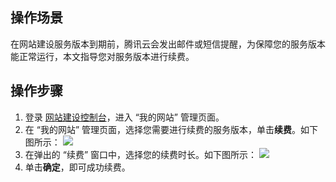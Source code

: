 ## 操作场景
在网站建设服务版本到期前，腾讯云会发出邮件或短信提醒，为保障您的服务版本能正常运行，本文指导您对服务版本进行续费。

## 操作步骤
1. 登录 [网站建设控制台](https://console.cloud.tencent.com/wds)，进入 “我的网站” 管理页面。
2. 在 “我的网站” 管理页面，选择您需要进行续费的服务版本，单击**续费**。如下图所示：
![](https://main.qcloudimg.com/raw/82556e0b49d4468581fc18d66a0e0f89.png)
3. 在弹出的 “续费” 窗口中，选择您的续费时长。如下图所示：
![](https://main.qcloudimg.com/raw/9e3b3113551c1c6413b2688541d286b4.png)
4. 单击**确定**，即可成功续费。

